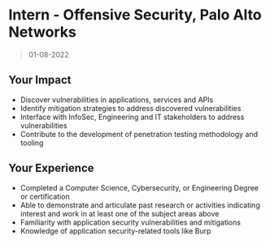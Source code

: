 # Intern - Offensive Security, Palo Alto Networks

> 01-08-2022

## Your Impact

- Discover vulnerabilities in applications, services and APIs
- Identify mitigation strategies to address discovered vulnerabilities
- Interface with InfoSec, Engineering and IT stakeholders to address vulnerabilities
- Contribute to the development of penetration testing methodology and tooling

## Your Experience

- Completed a Computer Science, Cybersecurity, or Engineering Degree or certification
- Able to demonstrate and articulate past research or activities indicating interest and work in at least one of the subject areas above
- Familiarity with application security vulnerabilities and mitigations
- Knowledge of application security-related tools like Burp
